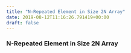 ```yaml
---
title: "N-Repeated Element in Size 2N Array"
date: 2019-08-12T11:16:26.791419+00:00
draft: false
---
```


### N-Repeated Element in Size 2N Array
